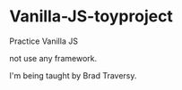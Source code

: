 # Vanilla-JS-toyproject


Practice Vanilla JS

not use any framework.

I'm being taught by Brad Traversy.

